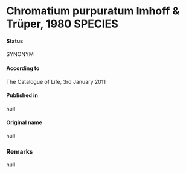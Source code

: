 # Chromatium purpuratum Imhoff & Trüper, 1980 SPECIES

#### Status
SYNONYM

#### According to
The Catalogue of Life, 3rd January 2011

#### Published in
null

#### Original name
null

### Remarks
null
